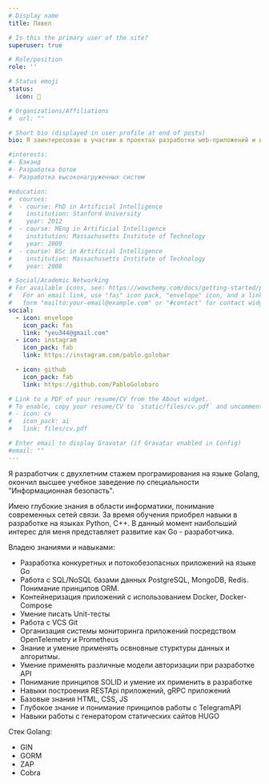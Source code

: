 ```yaml
---
# Display name
title: Павел

# Is this the primary user of the site?
superuser: true

# Role/position
role: ''

# Status emoji
status:
  icon: 🎯️

# Organizations/Affiliations
#  url: ""

# Short bio (displayed in user profile at end of posts)
bio: Я заинтересован в участии в проектах разработки web-приложений и высоконагруженных систем.

#interests:
#- Бэкэнд
#- Разработка ботов
#- Разработка высоконагруженных систем

#education:
#  courses:
#  - course: PhD in Artificial Intelligence
#    institution: Stanford University
#    year: 2012
#  - course: MEng in Artificial Intelligence
#    institution: Massachusetts Institute of Technology
#    year: 2009
#  - course: BSc in Artificial Intelligence
#    institution: Massachusetts Institute of Technology
#    year: 2008

# Social/Academic Networking
# For available icons, see: https://wowchemy.com/docs/getting-started/page-builder/#icons
#   For an email link, use "fas" icon pack, "envelope" icon, and a link in the
#   form "mailto:your-email@example.com" or "#contact" for contact widget.
social:
  - icon: envelope
    icon_pack: fas
    link: "yeu344@gmail.com"
  - icon: instagram
    icon_pack: fab
    link: https://instagram.com/pablo.golobar

  - icon: github
    icon_pack: fab
    link: https://github.com/PabloGolobaro

# Link to a PDF of your resume/CV from the About widget.
# To enable, copy your resume/CV to `static/files/cv.pdf` and uncomment the lines below.
# - icon: cv
#   icon_pack: ai
#   link: files/cv.pdf

# Enter email to display Gravatar (if Gravatar enabled in Config)
#email: ""
---
```

Я разработчик с двухлетним стажем програмирования на языке Golang, окончил высшее учебное заведение по специальности "Информационная безопасть". 

Имею глубокие знания в области информатики, понимание современных сетей связи. За время обучения приобрел навыки в разработке на языках Python, С++. В данный момент наибольший интерес для меня представляет развитие как Go - разработчика. 

Владею знаниями и навыками:
- Разработка конкуретных и потокобезопасных приложений на языке Go
- Работа с SQL/NoSQL базами данных PostgreSQL, MongoDB, Redis. Понимание принципов ORM.
- Контейнеризация приложений с использованием Docker, Docker-Compose
- Умение писать Unit-тесты
- Работа с VCS Git
- Организация системы мониторинга приложений посредством OpenTelemetry и Prometheus
- Знание и умение применять освновные стурктуры данных и алгоритмы.
- Умение применять различные модели авторизации при разработке API
- Понимание принципов SOLID и умение их применить в разработке
- Навыки построения RESTApi приложений, gRPC приложений
- Базовые знания HTML, CSS, JS
- Глубокое знание и понимание принципов работы с TelegramAPI
- Навыки работы с генератором статических сайтов HUGO

Стек Golang:
- GIN
- GORM
- ZAP
- Cobra

[//]: # ({{< icon name="download" pack="fas" >}} {{< staticref "uploads/resume.pdf" "newtab" >}}Download{{< /staticref >}} my resumé as a PDF.)
